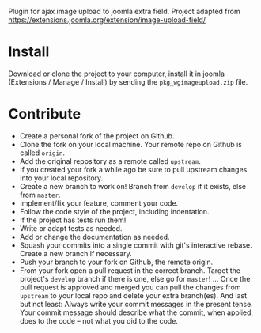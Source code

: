 Plugin for ajax image upload to joomla extra field. Project adapted from https://extensions.joomla.org/extension/image-upload-field/

# Install
Download or clone the project to your computer, install it in joomla (Extensions / Manage / Install) by sending the `pkg_wgimageupload.zip` file.

# Contribute

- Create a personal fork of the project on Github.
- Clone the fork on your local machine. Your remote repo on Github is called `origin`.
- Add the original repository as a remote called `upstream`.
- If you created your fork a while ago be sure to pull upstream changes into your local repository.
- Create a new branch to work on! Branch from `develop` if it exists, else from `master`.
- Implement/fix your feature, comment your code.
- Follow the code style of the project, including indentation.
- If the project has tests run them!
- Write or adapt tests as needed.
- Add or change the documentation as needed.
- Squash your commits into a single commit with git's interactive rebase. Create a new branch if necessary.
- Push your branch to your fork on Github, the remote origin.
- From your fork open a pull request in the correct branch. Target the project's `develop` branch if there is one, else go for `master`!
...
Once the pull request is approved and merged you can pull the changes from `upstream` to your local repo and delete your extra branch(es).
And last but not least: Always write your commit messages in the present tense. Your commit message should describe what the commit, when applied, does to the code – not what you did to the code.
